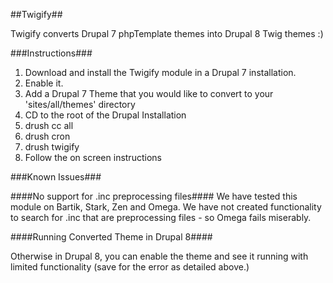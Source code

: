 ##Twigify##

Twigify converts Drupal 7 phpTemplate themes into Drupal 8 Twig themes :)

###Instructions###

1.  Download and install the Twigify module in a Drupal 7 installation.
2.  Enable it.
3.  Add a Drupal 7 Theme that you would like to convert to your 'sites/all/themes' directory
4. CD to the root of the Drupal Installation
5. drush cc all
6. drush cron
7. drush twigify
8. Follow the on screen instructions

###Known Issues###

####No support for .inc preprocessing files####
We have tested this module on Bartik, Stark, Zen and Omega. We have not created functionality to search for .inc that are preprocessing files - so Omega fails miserably.

####Running Converted Theme in Drupal 8####

Otherwise in Drupal 8, you can enable the theme and see it running with limited functionality (save for the error as detailed above.)
